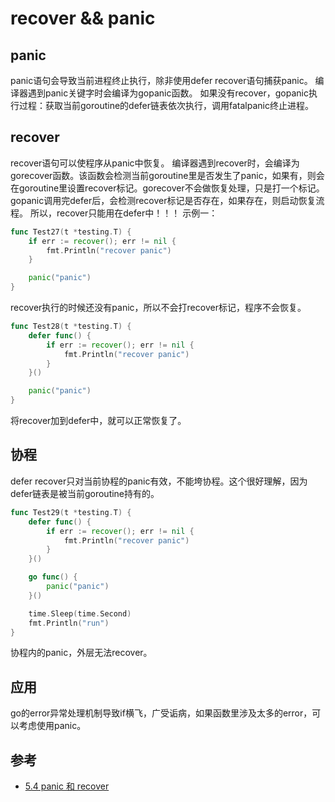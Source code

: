 # recover && panic

## panic
panic语句会导致当前进程终止执行，除非使用defer recover语句捕获panic。
编译器遇到panic关键字时会编译为gopanic函数。
如果没有recover，gopanic执行过程：获取当前goroutine的defer链表依次执行，调用fatalpanic终止进程。

## recover
recover语句可以使程序从panic中恢复。
编译器遇到recover时，会编译为gorecover函数。该函数会检测当前goroutine里是否发生了panic，如果有，则会在goroutine里设置recover标记。gorecover不会做恢复处理，只是打一个标记。
gopanic调用完defer后，会检测recover标记是否存在，如果存在，则启动恢复流程。
所以，recover只能用在defer中！！！
示例一：
```go
func Test27(t *testing.T) {
	if err := recover(); err != nil {
		fmt.Println("recover panic")
	}

	panic("panic")
}
```
recover执行的时候还没有panic，所以不会打recover标记，程序不会恢复。
```go
func Test28(t *testing.T) {
	defer func() {
		if err := recover(); err != nil {
			fmt.Println("recover panic")
		}
	}()

	panic("panic")
}
```
将recover加到defer中，就可以正常恢复了。

## 协程
defer recover只对当前协程的panic有效，不能垮协程。这个很好理解，因为defer链表是被当前goroutine持有的。
```go
func Test29(t *testing.T) {
	defer func() {
		if err := recover(); err != nil {
			fmt.Println("recover panic")
		}
	}()

	go func() {
		panic("panic")
	}()

	time.Sleep(time.Second)
	fmt.Println("run")
}
```
协程内的panic，外层无法recover。

## 应用
go的error异常处理机制导致if横飞，广受诟病，如果函数里涉及太多的error，可以考虑使用panic。

## 参考
- [5.4 panic 和 recover](https://draveness.me/golang/docs/part2-foundation/ch05-keyword/golang-panic-recover/)